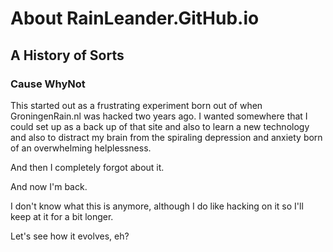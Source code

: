 # About RainLeander.GitHub.io
## A History of Sorts
### Cause WhyNot

<p>This started out as a frustrating experiment born out of when GroningenRain.nl was hacked two years ago. I wanted somewhere that I could set up as a back up of that site and also to learn a new technology and also to distract my brain from the spiraling depression and anxiety born of an overwhelming helplessness.</p>

<p>And then I completely forgot about it.</p>

<p>And now I'm back.</p>

<p>I don't know what this is anymore, although I do like hacking on it so I'll keep at it for a bit longer.</p>

<p>Let's see how it evolves, eh?</p>
